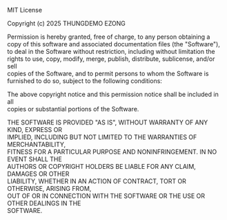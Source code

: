 MIT License

Copyright (c) 2025 THUNGDEMO EZONG

Permission is hereby granted, free of charge, to any person obtaining a copy
of this software and associated documentation files (the "Software"), to deal
in the Software without restriction, including without limitation the rights
to use, copy, modify, merge, publish, distribute, sublicense, and/or sell    
copies of the Software, and to permit persons to whom the Software is        
furnished to do so, subject to the following conditions:                     

The above copyright notice and this permission notice shall be included in all    
copies or substantial portions of the Software.                                  

THE SOFTWARE IS PROVIDED "AS IS", WITHOUT WARRANTY OF ANY KIND, EXPRESS OR      
IMPLIED, INCLUDING BUT NOT LIMITED TO THE WARRANTIES OF MERCHANTABILITY,         
FITNESS FOR A PARTICULAR PURPOSE AND NONINFRINGEMENT. IN NO EVENT SHALL THE      
AUTHORS OR COPYRIGHT HOLDERS BE LIABLE FOR ANY CLAIM, DAMAGES OR OTHER           
LIABILITY, WHETHER IN AN ACTION OF CONTRACT, TORT OR OTHERWISE, ARISING FROM,    
OUT OF OR IN CONNECTION WITH THE SOFTWARE OR THE USE OR OTHER DEALINGS IN THE    
SOFTWARE.
